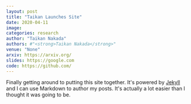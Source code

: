 ```yaml
---
layout: post
title: "Taikan Launches Site"
date: 2020-04-11
image:
categories: research
author: "Taikan Nakada"
authors: #"<strong>Taikan Nakada</strong>"
venue: "None"
arxiv: https://arxiv.org/
slides: https://google.com
code: https://github.com/
---
```



Finally getting around to putting this site together. It's powered by [Jekyll](http://jekyllrb.com) and I can use Markdown to author my posts. It's actually a lot easier than I thought it was going to be.
